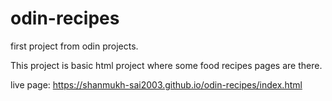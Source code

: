 # odin-recipes

first project from odin projects.

This project is basic html project where some food recipes pages are there.

live page: https://shanmukh-sai2003.github.io/odin-recipes/index.html